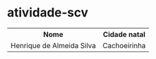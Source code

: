 # atividade-scv

<table>
  <tr>
    <th>Nome</th>
    <th>Cidade natal</th>
  </tr>
  <tr>
    <td>Henrique de Almeida Silva</td>
    <td>Cachoeirinha</td>
  </tr>
</table>